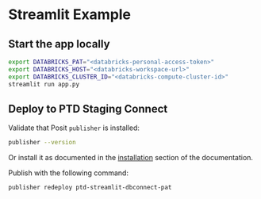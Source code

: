 # Streamlit Example

## Start the app locally

```bash
export DATABRICKS_PAT="<databricks-personal-access-token>"
export DATABRICKS_HOST="<databricks-workspace-url>"
export DATABRICKS_CLUSTER_ID="<databricks-compute-cluster-id>"
streamlit run app.py
```

## Deploy to PTD Staging Connect

Validate that Posit `publisher` is installed:

```bash
publisher --version
```

Or install it as documented in the [installation](https://github.com/posit-dev/publisher) section of the documentation.

Publish with the following command:

```bash
publisher redeploy ptd-streamlit-dbconnect-pat
```
